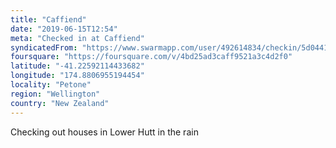 ```yaml
---
title: "Caffiend"
date: "2019-06-15T12:54"
meta: "Checked in at Caffiend"
syndicatedFrom: "https://www.swarmapp.com/user/492614834/checkin/5d0441d587efb80008279c9b"
foursquare: "https://foursquare.com/v/4bd25ad3caff9521a3c4d2f0"
latitude: "-41.22592114433682"
longitude: "174.8806955194454"
locality: "Petone"
region: "Wellington"
country: "New Zealand"
---
```

Checking out houses in Lower Hutt in the rain
